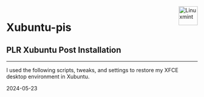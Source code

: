<a>
    <img src="https://avatars.githubusercontent.com/u/65597016?s=200&v=4"  title="Linuxmint" align="right" height="50" />
</a>

#  Xubuntu-pis
## PLR Xubuntu Post Installation

---

I used the following scripts, tweaks, and settings to restore my XFCE desktop environment in Xubuntu.

2024-05-23
